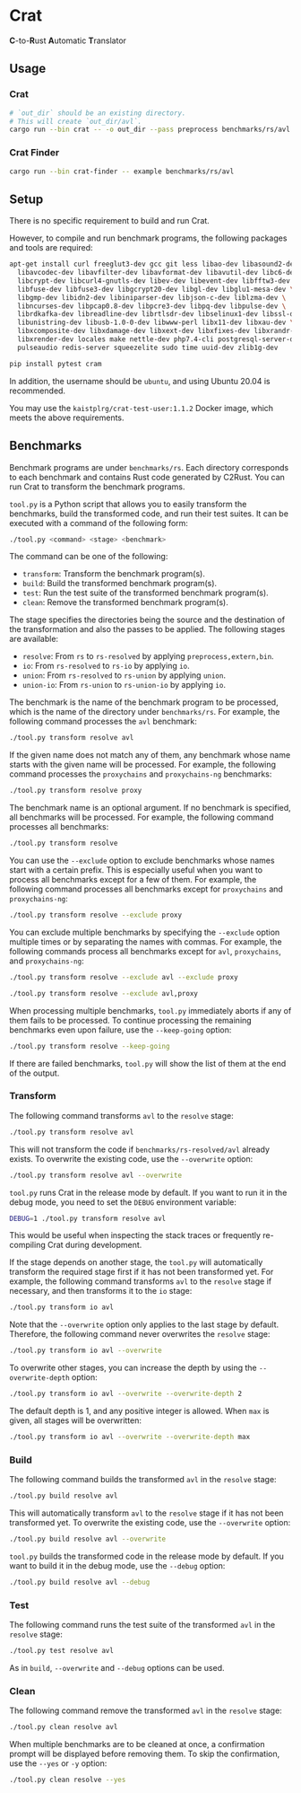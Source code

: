 # Crat

**C**-to-**R**ust **A**utomatic **T**ranslator

## Usage

### Crat

```bash
# `out_dir` should be an existing directory.
# This will create `out_dir/avl`.
cargo run --bin crat -- -o out_dir --pass preprocess benchmarks/rs/avl
```

### Crat Finder

```bash
cargo run --bin crat-finder -- example benchmarks/rs/avl
```

## Setup

There is no specific requirement to build and run Crat.

However, to compile and run benchmark programs, the following packages and tools
are required:

```bash
apt-get install curl freeglut3-dev gcc git less libao-dev libasound2-dev \
  libavcodec-dev libavfilter-dev libavformat-dev libavutil-dev libc6-dev \
  libcrypt-dev libcurl4-gnutls-dev libev-dev libevent-dev libfftw3-dev \
  libfuse-dev libfuse3-dev libgcrypt20-dev libgl-dev libglu1-mesa-dev \
  libgmp-dev libidn2-dev libiniparser-dev libjson-c-dev liblzma-dev \
  libncurses-dev libpcap0.8-dev libpcre3-dev libpq-dev libpulse-dev \
  librdkafka-dev libreadline-dev librtlsdr-dev libselinux1-dev libssl-dev \
  libunistring-dev libusb-1.0-0-dev libwww-perl libx11-dev libxau-dev \
  libxcomposite-dev libxdamage-dev libxext-dev libxfixes-dev libxrandr-dev \
  libxrender-dev locales make nettle-dev php7.4-cli postgresql-server-dev-12 \
  pulseaudio redis-server squeezelite sudo time uuid-dev zlib1g-dev
```

```bash
pip install pytest cram
```

In addition, the username should be `ubuntu`, and using Ubuntu 20.04 is
recommended.

You may use the `kaistplrg/crat-test-user:1.1.2` Docker image, which meets the
above requirements.

## Benchmarks

Benchmark programs are under `benchmarks/rs`. Each directory corresponds to each
benchmark and contains Rust code generated by C2Rust. You can run Crat to
transform the benchmark programs.

`tool.py` is a Python script that allows you to easily transform the benchmarks,
build the transformed code, and run their test suites. It can be executed with a
command of the following form:

```bash
./tool.py <command> <stage> <benchmark>
```

The command can be one of the following:

* `transform`: Transform the benchmark program(s).
* `build`: Build the transformed benchmark program(s).
* `test`: Run the test suite of the transformed benchmark program(s).
* `clean`: Remove the transformed benchmark program(s).

The stage specifies the directories being the source and the destination of the
transformation and also the passes to be applied. The following stages are
available:

* `resolve`: From `rs` to `rs-resolved` by applying `preprocess,extern,bin`.
* `io`: From `rs-resolved` to `rs-io` by applying `io`.
* `union`: From `rs-resolved` to `rs-union` by applying `union`.
* `union-io`: From `rs-union` to `rs-union-io` by applying `io`.

The benchmark is the name of the benchmark program to be processed, which is the
name of the directory under `benchmarks/rs`. For example, the following command
processes the `avl` benchmark:

```bash
./tool.py transform resolve avl
```

If the given name does not match any of them, any benchmark whose name starts
with the given name will be processed. For example, the following command
processes the `proxychains` and `proxychains-ng` benchmarks:

```bash
./tool.py transform resolve proxy
```

The benchmark name is an optional argument. If no benchmark is specified, all
benchmarks will be processed. For example, the following command processes all
benchmarks:

```bash
./tool.py transform resolve
```

You can use the `--exclude` option to exclude benchmarks whose names start with
a certain prefix. This is especially useful when you want to process all
benchmarks except for a few of them. For example, the following command
processes all benchmarks except for `proxychains` and `proxychains-ng`:

```bash
./tool.py transform resolve --exclude proxy
```

You can exclude multiple benchmarks by specifying the `--exclude` option
multiple times or by separating the names with commas. For example, the
following commands process all benchmarks except for `avl`, `proxychains`, and
`proxychains-ng`:

```bash
./tool.py transform resolve --exclude avl --exclude proxy
```

```bash
./tool.py transform resolve --exclude avl,proxy
```

When processing multiple benchmarks, `tool.py` immediately aborts if any of them
fails to be processed. To continue processing the remaining benchmarks even upon
failure, use the `--keep-going` option:

```bash
./tool.py transform resolve --keep-going
```

If there are failed benchmarks, `tool.py` will show the list of them at the end
of the output.

### Transform

The following command transforms `avl` to the `resolve` stage:

```bash
./tool.py transform resolve avl
```

This will not transform the code if `benchmarks/rs-resolved/avl` already exists.
To overwrite the existing code, use the `--overwrite` option:

```bash
./tool.py transform resolve avl --overwrite
```

`tool.py` runs Crat in the release mode by default. If you want to run it in the
debug mode, you need to set the `DEBUG` environment variable:

```bash
DEBUG=1 ./tool.py transform resolve avl
```

This would be useful when inspecting the stack traces or frequently re-compiling
Crat during development.

If the stage depends on another stage, the `tool.py` will automatically
transform the required stage first if it has not been transformed yet. For
example, the following command transforms `avl` to the `resolve` stage if
necessary, and then transforms it to the `io` stage:

```bash
./tool.py transform io avl
```

Note that the `--overwrite` option only applies to the last stage by default.
Therefore, the following command never overwrites the `resolve` stage:

```bash
./tool.py transform io avl --overwrite
```

To overwrite other stages, you can increase the depth by using the
`--overwrite-depth` option:

```bash
./tool.py transform io avl --overwrite --overwrite-depth 2
```

The default depth is 1, and any positive integer is allowed. When `max` is
given, all stages will be overwritten:

```bash
./tool.py transform io avl --overwrite --overwrite-depth max
```

### Build

The following command builds the transformed `avl` in the `resolve` stage:

```bash
./tool.py build resolve avl
```

This will automatically transform `avl` to the `resolve` stage if it has not
been transformed yet. To overwrite the existing code, use the `--overwrite`
option:

```bash
./tool.py build resolve avl --overwrite
```

`tool.py` builds the transformed code in the release mode by default. If you
want to build it in the debug mode, use the `--debug` option:

```bash
./tool.py build resolve avl --debug
```

### Test

The following command runs the test suite of the transformed `avl` in the
`resolve` stage:

```bash
./tool.py test resolve avl
```

As in `build`, `--overwrite` and `--debug` options can be used.

### Clean

The following command remove the transformed `avl` in the `resolve` stage:

```bash
./tool.py clean resolve avl
```

When multiple benchmarks are to be cleaned at once, a confirmation prompt will
be displayed before removing them. To skip the confirmation, use the `--yes` or
`-y` option:

```bash
./tool.py clean resolve --yes
```
